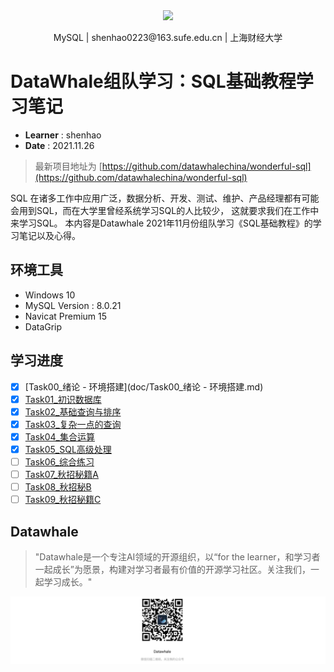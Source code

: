 <div align=center>
<img src="https://gitee.com/shenhao-stu/picgo/raw/master/Big-Data/logo.png" width="250">
</div>
<p align="center">MySQL | shenhao0223@163.sufe.edu.cn | 上海财经大学 </p>

# DataWhale组队学习：SQL基础教程学习笔记

- **Learner** : shenhao
- **Date** : 2021.11.26

> 最新项目地址为 [https://github.com/datawhalechina/wonderful-sql](https://github.com/datawhalechina/wonderful-sql)

SQL 在诸多工作中应用广泛，数据分析、开发、测试、维护、产品经理都有可能会用到SQL，而在大学里曾经系统学习SQL的人比较少，
这就要求我们在工作中来学习SQL。
本内容是Datawhale 2021年11月份组队学习《SQL基础教程》的学习笔记以及心得。

## 环境工具

- Windows 10
- MySQL Version : 8.0.21 
- Navicat Premium 15
- DataGrip

## 学习进度

* [x] [Task00_绪论 - 环境搭建](doc/Task00_绪论 - 环境搭建.md)
* [x] [Task01_初识数据库](doc/Task01_初识数据库.md)
* [x] [Task02_基础查询与排序](doc/Task02_基础查询与排序.md)
* [x] [Task03_复杂一点的查询](doc/Task03_复杂一点的查询.md)
* [x] [Task04_集合运算](doc/Task04_集合运算.md)
* [x] [Task05_SQL高级处理](doc/Task05_SQL高级处理.md)
* [ ] [Task06_综合练习](doc/Task06_综合练习.md)
* [ ] [Task07_秋招秘籍A](doc/Task07_秋招秘籍A.md)
* [ ] [Task08_秋招秘B](doc/Task08_秋招秘籍B.md)
* [ ] [Task09_秋招秘籍C](doc/Task09_秋招秘籍C.md)

## Datawhale

> "Datawhale是一个专注AI领域的开源组织，以“for the learner，和学习者一起成长”为愿景，构建对学习者最有价值的开源学习社区。关注我们，一起学习成长。"

![](img/datawhale_qrcode.jpeg)
